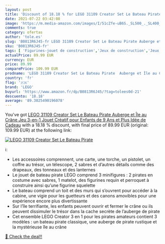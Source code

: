 ```yaml
---
layout: post
title: 'Discount of 18.18 % for LEGO 31109 Creator Set Le Bateau Pirate '
date: 2021-07-22 03:42:08
image: 'https://m.media-amazon.com/images/I/51cZfe-uB6S._SL500_._SL400_.jpg'
comments: true
category: ofertas
author: 'tole.es'
slug: 'B0813R6J45-fr LEGO 31109 Creator Set Le Bateau Pirate Auberge et Île au...'
sku: 'B0813R6J45-fr'
tags: [ 'Figurines-jouet de construction','Jeux de construction','Jeux et Jouets','Jeux et jouets','lego', ]
actualPrice: 89.99 EUR
currency: EUR
price: 89.99
comparePrice: 109.99 EUR
prodname: 'LEGO 31109 Creator Set Le Bateau Pirate  Auberge et Île au Crâne  Jeu 3-en-1  Jouet Créatif pour Enfants de 9 Ans et Plus  Idée de Cadeau'
country: 'fr'
flag: '🇫🇷'
brand: 'LEGO'
buyurl: 'https://www.amazon.fr/dp/B0813R6J45/?tag=tolees0d-21'
descuento: '18.18'
average: '89.3025490196078'
---
```


You've got [LEGO 31109 Creator Set Le Bateau Pirate  Auberge et Île au Crâne  Jeu 3-en-1  Jouet Créatif pour Enfants de 9 Ans et Plus  Idée de Cadeau](https://www.amazon.fr/dp/B0813R6J45/?tag=tolees0d-21) with a  18.18 % discount, with final price of 89.99 EUR (original: 109.99 EUR) at the following link:

[![LEGO 31109 Creator Set Le Bateau Pirate ](https://m.media-amazon.com/images/I/51cZfe-uB6S._SL500_._SL400_.jpg)](https://www.amazon.fr/dp/B0813R6J45/?tag=tolees0d-21)

ℹ️:

- Les accessoires comprennent, une carte, une torche, un pistolet, un coffre au trésor, un télescope, 2 sabres et d’autres détails comme des drapeaux, des tonneaux et des lanternes
- Le jouet de bateau pirate LEGO comprend 3 minifigures : 2 pirates en costume avec sabres, 1 matelot, des figurines requin et perroquet à construire ainsi qu’une figurine squelette
- Le bateau comprend un toit et des murs qui s’ouvrent pour accéder à la cabine, une vigie pour les guetteurs et des canons amovibles pour une expérience encore plus divertissante
- Sur l’île terrifiante, les enfants peuvent ouvrir et fermer le crâne ou ils peuvent dissimuler le trésor dans la cache secrète de l’auberge de pirate
- Cet ensemble LEGO Creator 3 en 1 pour les pirates amateurs contient 3 modèles : un bateau pirate classique, une auberge de pirate rustique et la mystérieuse île au crâne

[🛒 Check the deal!!](https://www.amazon.fr/dp/B0813R6J45/?tag=tolees0d-21)
